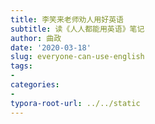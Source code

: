 ```yaml
---
title: 李笑来老师劝人用好英语
subtitle: 读《人人都能用英语》笔记
author: 曲政
date: '2020-03-18'
slug: everyone-can-use-english
tags:
- 
categories:
- 
typora-root-url: ../../static
---
```


